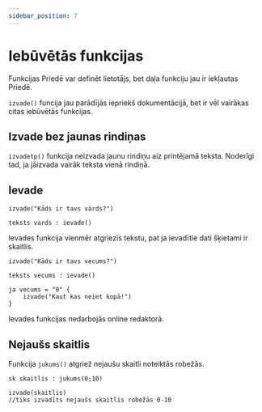 ```yaml
---
sidebar_position: 7
---
```


# Iebūvētās funkcijas

Funkcijas Priedē var definēt lietotājs, bet daļa funkciju jau ir iekļautas Priedē.

`izvade()` funcija jau parādījās iepriekš dokumentācijā, bet ir vēl vairākas citas iebūvētās funkcijas.

## Izvade bez jaunas rindiņas

`izvadetp()` funkcija neizvada jaunu rindiņu aiz printējamā teksta. Noderīgi tad, ja jāizvada vairāk teksta vienā rindiņā.

## Ievade

```priede
izvade("Kāds ir tavs vārds?")

teksts vards : ievade()
```

Ievades funkcija vienmēr atgriezīs tekstu, pat ja ievadītie dati šķietami ir skaitlis.

```priede
izvade("Kāds ir tavs vecums?")

teksts vecums : ievade()

ja vecums = "0" {
    izvade("Kaut kas neiet kopā!")
}
```

Ievades funkcijas nedarbojās online redaktorā.

## Nejaušs skaitlis

Funkcija `jukums()` atgriež nejaušu skaitli noteiktās robežās.

```priede
sk skaitlis : jukums(0;10)

izvade(skaitlis)
//tiks izvadīts nejaušs skaitlis robežās 0-10
```
